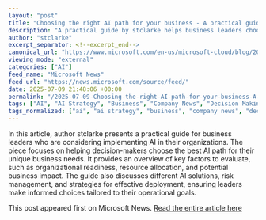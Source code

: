 ```yaml
---
layout: "post"
title: "Choosing the right AI path for your business - A practical guide for leaders"
description: "A practical guide by stclarke helps business leaders choose the best AI strategies for their organizations, outlining key decision points and practical considerations."
author: "stclarke"
excerpt_separator: <!--excerpt_end-->
canonical_url: "https://www.microsoft.com/en-us/microsoft-cloud/blog/2025/07/09/choosing-the-right-ai-path-for-your-business-a-practical-guide-for-business-leaders/"
viewing_mode: "external"
categories: ["AI"]
feed_name: "Microsoft News"
feed_url: "https://news.microsoft.com/source/feed/"
date: 2025-07-09 21:48:06 +00:00
permalink: "/2025-07-09-Choosing-the-right-AI-path-for-your-business-A-practical-guide-for-leaders.html"
tags: ["AI", "AI Strategy", "Business", "Company News", "Decision Making", "Leadership", "News", "Practical Guide"]
tags_normalized: ["ai", "ai strategy", "business", "company news", "decision making", "leadership", "news", "practical guide"]
---
```


In this article, author stclarke presents a practical guide for business leaders who are considering implementing AI in their organizations. The piece focuses on helping decision-makers choose the best AI path for their unique business needs. <!--excerpt_end--> It provides an overview of key factors to evaluate, such as organizational readiness, resource allocation, and potential business impact. The guide also discusses different AI solutions, risk management, and strategies for effective deployment, ensuring leaders make informed choices tailored to their operational goals.

This post appeared first on Microsoft News. [Read the entire article here](https://www.microsoft.com/en-us/microsoft-cloud/blog/2025/07/09/choosing-the-right-ai-path-for-your-business-a-practical-guide-for-business-leaders/)
